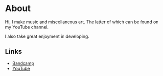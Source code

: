 # About

Hi, I make music and miscellaneous art. The latter of which can be found on my YouTube channel.

I also take great enjoyment in developing.

## Links

- [Bandcamp](https://forty1thousand.bandcamp.com/)
- [YouTube](https://www.youtube.com/channel/UCQNxztFijNcsjFxw9_LCl2Q/about)
